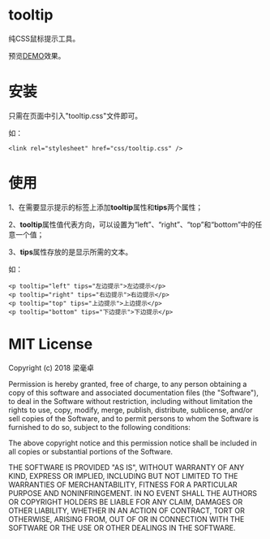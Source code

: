 # tooltip
纯CSS鼠标提示工具。

预览[DEMO](https://jofunliang.github.io/tooltip.html)效果。

# 安装

只需在页面中引入"tooltip.css"文件即可。

如：

```
<link rel="stylesheet" href="css/tooltip.css" />
```

# 使用

1、在需要显示提示的标签上添加**tooltip**属性和**tips**两个属性；

2、**tooltip**属性值代表方向，可以设置为“left”、“right”、“top”和“bottom”中的任意一个值；

3、**tips**属性存放的是显示所需的文本。

如：
```
<p tooltip="left" tips="左边提示">左边提示</p>		
<p tooltip="right" tips="右边提示">右边提示</p>		
<p tooltip="top" tips="上边提示">上边提示</p>		
<p tooltip="bottom" tips="下边提示">下边提示</p>	
```

# MIT License

Copyright (c) 2018 梁毫卓

Permission is hereby granted, free of charge, to any person obtaining a copy
of this software and associated documentation files (the "Software"), to deal
in the Software without restriction, including without limitation the rights
to use, copy, modify, merge, publish, distribute, sublicense, and/or sell
copies of the Software, and to permit persons to whom the Software is
furnished to do so, subject to the following conditions:

The above copyright notice and this permission notice shall be included in all
copies or substantial portions of the Software.

THE SOFTWARE IS PROVIDED "AS IS", WITHOUT WARRANTY OF ANY KIND, EXPRESS OR
IMPLIED, INCLUDING BUT NOT LIMITED TO THE WARRANTIES OF MERCHANTABILITY,
FITNESS FOR A PARTICULAR PURPOSE AND NONINFRINGEMENT. IN NO EVENT SHALL THE
AUTHORS OR COPYRIGHT HOLDERS BE LIABLE FOR ANY CLAIM, DAMAGES OR OTHER
LIABILITY, WHETHER IN AN ACTION OF CONTRACT, TORT OR OTHERWISE, ARISING FROM,
OUT OF OR IN CONNECTION WITH THE SOFTWARE OR THE USE OR OTHER DEALINGS IN THE
SOFTWARE.
